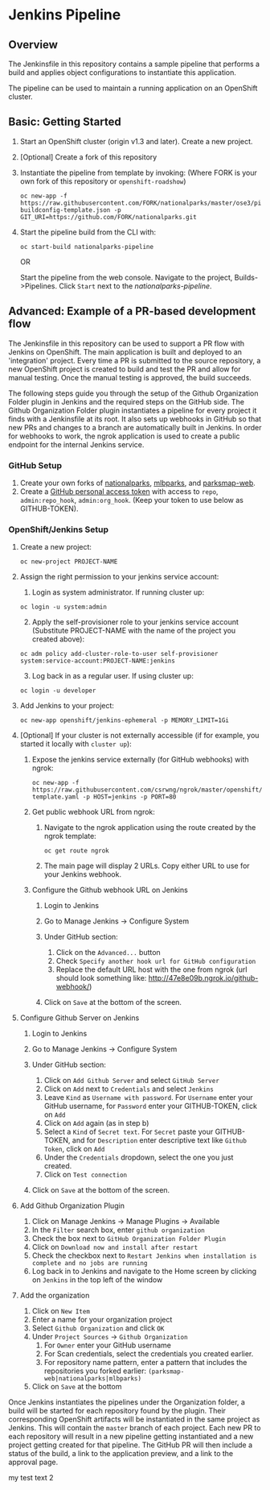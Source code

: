# Jenkins Pipeline

## Overview

The Jenkinsfile in this repository contains a sample pipeline that performs a
build and applies object configurations to instantiate this application.

The pipeline can be used to maintain a running application on an OpenShift
cluster.

## Basic: Getting Started

1. Start an OpenShift cluster (origin v1.3 and later). Create a new project.
2. [Optional] Create a fork of this repository
3. Instantiate the pipeline from template by invoking:
   (Where FORK is your own fork of this repository or `openshift-roadshow`)
   ```
   oc new-app -f https://raw.githubusercontent.com/FORK/nationalparks/master/ose3/pipeline-buildconfig-template.json -p GIT_URI=https://github.com/FORK/nationalparks.git
   ```

4. Start the pipeline build from the CLI with:
   ```
   oc start-build nationalparks-pipeline
   ```

   OR

   Start the pipeline from the web console. Navigate to the project, Builds->Pipelines.
   Click `Start` next to the *nationalparks-pipeline*.


## Advanced: Example of a PR-based development flow

The Jenkinsfile in this repository can be used to support a PR flow with Jenkins on OpenShift.
The main application is built and deployed to an 'integration' project. Every time a PR is
submitted to the source repository, a new OpenShift project is created to build and test the
PR and allow for manual testing. Once the manual testing is approved, the build succeeds.

The following steps guide you through the setup of the Github Organization Folder plugin in
Jenkins and the required steps on the GitHub side. The Github Organization Folder plugin
instantiates a pipeline for every project it finds with a Jenkinsfile at its root. It also
sets up webhooks in GitHub so that new PRs and changes to a branch are automatically built
in Jenkins. In order for webhooks to work, the ngrok application is used to create a public
endpoint for the internal Jenkins service.

### GitHub Setup

1. Create your own forks of [nationalparks](https://github.com/openshift-roadshow/nationalparks.git),
   [mlbparks](https://github.com/openshift-roadshow/mlbparks.git), and
   [parksmap-web](https://github.com/openshift-roadshow/parksmap-web.git).
2. Create a [GitHub personal access token](https://help.github.com/articles/creating-an-access-token-for-command-line-use/)
   with access to `repo`, `admin:repo_hook`, `admin:org_hook`.
   (Keep your token to use below as GITHUB-TOKEN).

### OpenShift/Jenkins Setup

1. Create a new project:
   ```
   oc new-project PROJECT-NAME
   ```

2. Assign the right permission to your jenkins service account:
   1. Login as system administrator. If running cluster up:

   ```
   oc login -u system:admin
   ```

   2. Apply the self-provisioner role to your jenkins service account (Substitute PROJECT-NAME with the name of the project you created above):

   ```
   oc adm policy add-cluster-role-to-user self-provisioner system:service-account:PROJECT-NAME:jenkins
   ```

   3. Log back in as a regular user. If using cluster up:

   ```
   oc login -u developer
   ```

3. Add Jenkins to your project: 

   ```
   oc new-app openshift/jenkins-ephemeral -p MEMORY_LIMIT=1Gi
   ```

4. [Optional] If your cluster is not externally accessible (if for example, you started it locally with `cluster up`): 
   1. Expose the jenkins service externally (for GitHub webhooks) with ngrok: 

      ```
      oc new-app -f https://raw.githubusercontent.com/csrwng/ngrok/master/openshift/ngrok-template.yaml -p HOST=jenkins -p PORT=80
      ```

   2. Get public webhook URL from ngrok:
      1. Navigate to the ngrok application using the route created by the ngrok template:
          ```
          oc get route ngrok
          ```

      2. The main page will display 2 URLs. Copy either URL to use for your Jenkins webhook.

   3. Configure the Github webhook URL on Jenkins
      1. Login to Jenkins
      2. Go to Manage Jenkins -> Configure System
      3. Under GitHub section:

         1. Click on the `Advanced...` button
         2. Check `Specify another hook url for GitHub configuration`
         3. Replace the default URL host with the one from ngrok (url should look something like: http://47e8e09b.ngrok.io/github-webhook/)

      4. Click on `Save` at the bottom of the screen.

5. Configure Github Server on Jenkins
   1. Login to Jenkins
   2. Go to Manage Jenkins -> Configure System
   3. Under GitHub section:

      1. Click on `Add Github Server` and select `GitHub Server`
      2. Click on `Add` next to `Credentials` and select `Jenkins`
      3. Leave `Kind` as `Username with password`. For `Username` enter your GitHub username, for `Password` enter your GITHUB-TOKEN, click on `Add`
      4. Click on `Add` again (as in step b)
      5. Select a `Kind` of `Secret text`. For `Secret` paste your GITHUB-TOKEN, and for `Description` enter descriptive text like `Github Token`, click on `Add`
      6. Under the `Credentials` dropdown, select the one you just created.
      7. Click on `Test connection`

   4. Click on `Save` at the bottom of the screen.
6. Add Github Organization Plugin
   1. Click on Manage Jenkins -> Manage Plugins -> Available
   2. In the `Filter` search box, enter `github organization`
   3. Check the box next to `GitHub Organization Folder Plugin`
   4. Click on `Download now and install after restart`
   5. Check the checkbox next to `Restart Jenkins when installation is complete and no jobs are running`
   6. Log back in to Jenkins and navigate to the Home screen by clicking on `Jenkins` in the top left of the window
7. Add the organization
   1. Click on `New Item`
   2. Enter a name for your organization project
   3. Select `Github Organization` and click `OK`
   3. Under `Project Sources` -> `Github Organization`
      1. For `Owner` enter your GitHub username
      2. For Scan credentials, select the credentials you created earlier.
      3. For repository name pattern, enter a pattern that includes the repositories you forked earlier: `(parksmap-web|nationalparks|mlbparks)`
   4. Click on `Save` at the bottom

Once Jenkins instantiates the pipelines under the Organization folder, a build will be started for
each repository found by the plugin. Their corresponding OpenShift artifacts will be instantiated
in the same project as Jenkins. This will contain the `master` branch of each project. Each new PR
to each repository will result in a new pipeline getting instantiated and a new project getting created
for that pipeline. The GitHub PR will then include a status of the build, a link to the application preview,
and a link to the approval page.

my test text 2
